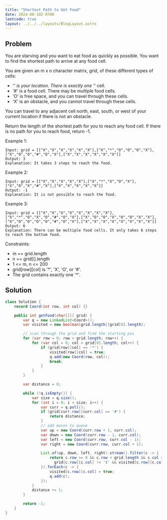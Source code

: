 ```yaml
---
title: "Shortest Path to Get Food"
date: 2024-08-10Z-0700
leetcode: true
layout: ../../../layouts/BlogLayout.astro
---
```


## Problem

You are starving and you want to eat food as quickly as possible. You want to find the shortest path to arrive at any food cell.

You are given an m x n character matrix, grid, of these different types of cells:

- '_' is your location. There is exactly one '_' cell.
- '#' is a food cell. There may be multiple food cells.
- 'O' is free space, and you can travel through these cells.
- 'X' is an obstacle, and you cannot travel through these cells.

You can travel to any adjacent cell north, east, south, or west of your current location if there is not an obstacle.

Return the length of the shortest path for you to reach any food cell. If there is no path for you to reach food, return -1.

Example 1:

```text
Input: grid = [["X","X","X","X","X","X"],["X","*","O","O","O","X"],["X","O","O","#","O","X"],["X","X","X","X","X","X"]]
Output: 3
Explanation: It takes 3 steps to reach the food.
```

Example 2:

```text
Input: grid = [["X","X","X","X","X"],["X","*","X","O","X"],["X","O","X","#","X"],["X","X","X","X","X"]]
Output: -1
Explanation: It is not possible to reach the food.
```

Example 3:

```text
Input: grid = [["X","X","X","X","X","X","X","X"],["X","*","O","X","O","#","O","X"],["X","O","O","X","O","O","X","X"],["X","O","O","O","O","#","O","X"],["X","X","X","X","X","X","X","X"]]
Output: 6
Explanation: There can be multiple food cells. It only takes 6 steps to reach the bottom food.
```

Constraints:

- m == grid.length
- n == grid[i].length
- 1 <= m, n <= 200
- grid\[row][col] is '\*', 'X', 'O', or '#'.
- The grid contains exactly one '\*'.

## Solution

```java
class Solution {
    record Coord(int row, int col) {}

    public int getFood(char[][] grid) {
        var q = new LinkedList<Coord>();
        var visited = new boolean[grid.length][grid[0].length];

        // scan through the grid and find the starting pos
        for (var row = 0; row < grid.length; row++) {
            for (var col = 0; col < grid[0].length; col++) {
                if (grid[row][col] == '*') {
                    visited[row][col] = true;
                    q.add(new Coord(row, col));
                    break;
                }
            }
        }

        var distance = 0;

        while (!q.isEmpty()) {
            var size = q.size();
            for (int i = 0; i < size; i++) {
                var curr = q.poll();
                if (grid[curr.row][curr.col] == '#') {
                    return distance;
                }
                // add moves to queue
                var up = new Coord(curr.row + 1, curr.col);
                var down = new Coord(curr.row - 1, curr.col);
                var left = new Coord(curr.row, curr.col - 1);
                var right = new Coord(curr.row, curr.col + 1);

                List.of(up, down, left, right).stream().filter(c -> {
                    return c.row >= 0 && c.row < grid.length && c.col >= 0 && c.col < grid[0].length &&
                      grid[c.row][c.col] != 'X' && visited[c.row][c.col] == false;
                }).forEach(c -> {
                    visited[c.row][c.col] = true;
                    q.add(c);
                });
            }
            distance += 1;
        }

        return -1;
    }
}
```
